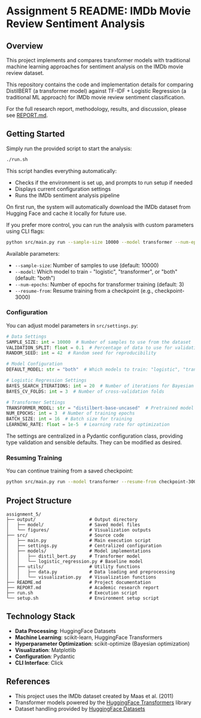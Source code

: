 # Assignment 5 README: IMDb Movie Review Sentiment Analysis

## Overview
This project implements and compares transformer models with traditional machine learning approaches for sentiment analysis on the IMDb movie review dataset.

This repository contains the code and implementation details for comparing DistilBERT (a transformer model) against TF-IDF + Logistic Regression (a traditional ML approach) for IMDb movie review sentiment classification.

For the full research report, methodology, results, and discussion, please see [REPORT.md](./REPORT.md).

## Getting Started

Simply run the provided script to start the analysis:

```bash
./run.sh
```

This script handles everything automatically:

- Checks if the environment is set up, and prompts to run setup if needed
- Displays current configuration settings
- Runs the IMDb sentiment analysis pipeline

On first run, the system will automatically download the IMDb dataset from Hugging Face and cache it locally for future use.


If you prefer more control, you can run the analysis with custom parameters using CLI flags:

```bash
python src/main.py run --sample-size 10000 --model transformer --num-epochs 3
```

Available parameters:

- `--sample-size`: Number of samples to use (default: 10000)
- `--model`: Which model to train - "logistic", "transformer", or "both" (default: "both")
- `--num-epochs`: Number of epochs for transformer training (default: 3)
- `--resume-from`: Resume training from a checkpoint (e.g., checkpoint-3000)



### Configuration

You can adjust model parameters in `src/settings.py`:

```python
# Data Settings
SAMPLE_SIZE: int = 10000  # Number of samples to use from the dataset
VALIDATION_SPLIT: float = 0.1  # Percentage of data to use for validation
RANDOM_SEED: int = 42  # Random seed for reproducibility

# Model Configuration
DEFAULT_MODEL: str = "both"  # Which models to train: "logistic", "transformer", or "both"

# Logistic Regression Settings
BAYES_SEARCH_ITERATIONS: int = 20  # Number of iterations for Bayesian optimization
BAYES_CV_FOLDS: int = 3  # Number of cross-validation folds

# Transformer Settings
TRANSFORMER_MODEL: str = "distilbert-base-uncased"  # Pretrained model to use
NUM_EPOCHS: int = 3  # Number of training epochs
BATCH_SIZE: int = 16  # Batch size for training
LEARNING_RATE: float = 1e-5  # Learning rate for optimization
```

The settings are centralized in a Pydantic configuration class, providing type validation and sensible defaults. They can be modified as desired.


### Resuming Training

You can continue training from a saved checkpoint:

```bash
python src/main.py run --model transformer --resume-from checkpoint-3000
```

## Project Structure

```
assignment_5/
├── output/                    # Output directory
│   ├── model/                 # Saved model files
│   └── figures/               # Visualization outputs
├── src/                       # Source code
│   ├── main.py                # Main execution script
│   ├── settings.py            # Centralized configuration
│   ├── models/                # Model implementations
│   │   ├── distil_bert.py     # Transformer model
│   │   └── logistic_regression.py # Baseline model
│   ├── utils/                 # Utility functions
│   │   ├── data.py            # Data loading and preprocessing
│   │   └── visualization.py   # Visualization functions
├── README.md                  # Project documentation
├── REPORT.md                  # Academic research report
├── run.sh                     # Execution script
└── setup.sh                   # Environment setup script
```

## Technology Stack

- **Data Processing**: HuggingFace Datasets
- **Machine Learning**: scikit-learn, HuggingFace Transformers
- **Hyperparameter Optimization**: scikit-optimize (Bayesian optimization)
- **Visualization**: Matplotlib
- **Configuration**: Pydantic
- **CLI Interface**: Click

## References

- This project uses the IMDb dataset created by Maas et al. (2011)
- Transformer models powered by the [HuggingFace Transformers](https://huggingface.co/transformers/) library
- Dataset handling provided by [HuggingFace Datasets](https://huggingface.co/docs/datasets/)
